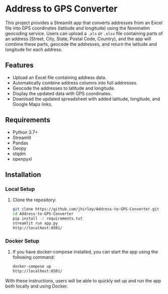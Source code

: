 
# Address to GPS Converter

This project provides a Streamlit app that converts addresses from an Excel file into GPS coordinates (latitude and longitude) using the Nominatim geocoding service. Users can upload a `.xls` or `.xlsx` file containing parts of an address (Street, City, State, Postal Code, Country), and the app will combine these parts, geocode the addresses, and return the latitude and longitude for each address.

## Features
- Upload an Excel file containing address data.
- Automatically combine address columns into full addresses.
- Geocode the addresses to latitude and longitude.
- Display the updated data with GPS coordinates.
- Download the updated spreadsheet with added latitude, longitude, and Google Maps links.

## Requirements
- Python 3.7+
- Streamlit
- Pandas
- Geopy
- stqdm
- openpyxl

## Installation

### Local Setup

1. Clone the repository:

   ```bash
   git clone https://github.com/jhirley/Address-to-GPS-Converter.git
   cd Address-to-GPS-Converter
   pip install -r requirements.txt
   streamlit run app.py
   http://localhost:8501/

### Docker Setup
1. If you have docker-compose installed, you can start the app using the following command:
    ```bash
    docker-compose up
    http://localhost:8501/

With these instructions, users will be able to quickly set up and run the app both locally and using Docker.
